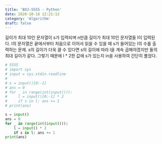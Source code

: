 ```yaml
---
title: 'BOJ-5555 - Python'
date: 2020-10-16 12:21:13
category: 'Algorithm'
draft: false
---
```

길이가 최대 10인 문자열이 s가 입력되며 n만큼 길이가 최대 10인 문자열들 l이 입력된다. l의 문자열은 끝에서부터 처음으로 이어서 읽을 수 있을 때 s가 들어있는 l의 수를 출력하는 문제. s의 길이가 더욱 클 수 있다면 s의 길이에 따라 l을 계속 곱해야겠지만 둘의 최대 길이가 같다. 그렇기 때문에 l * 2한 값에 s가 있는지 in을 사용하여 간단히 풀었다.
```python
# 5555
# import sys
# input = sys.stdin.readline
#
# s = input()[0:-1]
# ans = 0
# for _ in range(int(input())):
#     l = input()[0:-1] * 2
#     if s in l: ans += 1
# print(ans)

s = input()
ans = 0
for _ in range(int(input())):
    l = input() * 2
    if s in l: ans += 1
print(ans)

```
